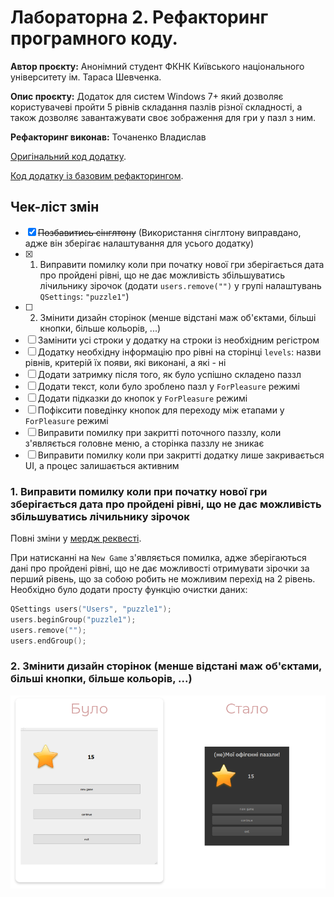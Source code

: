 # Лабораторна 2. Рефакторинг програмного коду.

**Автор проєкту:** Анонімний студент ФКНК Київського національного університету ім. Тараса Шевченка.

**Опис проєкту:** Додаток для систем Windows 7+ який дозволяє користувачеві пройти 5 рівнів складання пазлів різної складності, а також дозволяє завантажувати своє зображення для гри у пазл з ним.

**Рефакторинг виконав:** Точаненко Владислав

[Оригінальний код додатку](https://github.com/knu-5-tochanenko/SoftwareReengineering/tree/master/Lab_1/Original).

[Код додатку із базовим рефакторингом](https://github.com/knu-5-tochanenko/SoftwareReengineering/tree/master/Lab_1/Refactored).

## Чек-ліст змін

* [x] ~~Позбавитись сінглтону~~ (Використання сінглтону виправдано, адже він зберігає налаштування для усього додатку)
* [x] 1. Виправити помилку коли при початку нової гри зберігається дата про пройдені рівні, що не дає можливість збільшуватись лічильнику зірочок (додати `users.remove("")` у групі налаштувань `QSettings`: `"puzzle1"`)
* [ ] 2. Змінити дизайн сторінок (менше відстані маж об'єктами, більші кнопки, більше кольорів, ...)
* [ ] Замінити усі строки у додатку на строки із необхідним регістром
* [ ] Додатку необхідну інформацію про рівні на сторінці `levels`: назви рівнів, критерій їх появи, які виконані, а які - ні
* [ ] Додати затримку після того, як було успішно складено паззл
* [ ] Додати текст, коли було зроблено пазл у `ForPleasure` режимі
* [ ] Додати підказки до кнопок у `ForPleasure` режимі
* [ ] Пофіксити поведінку кнопок для переходу між етапами у `ForPleasure` режимі
* [ ] Виправити помилку при закритті поточного паззлу, коли з'являється головне меню, а сторінка паззлу не зникає
* [ ] Виправити помилку коли при закритті додатку лише закривається UI, а процес залишається активним

### 1. Виправити помилку коли при початку нової гри зберігається дата про пройдені рівні, що не дає можливість збільшуватись лічильнику зірочок

Повні зміни у [мердж реквесті](https://github.com/knu-5-tochanenko/SoftwareReengineering/pull/6/files).

При натисканні на `New Game` з'являється помилка, адже зберігаються дані про пройдені рівні, що не дає можливості отримувати зірочки за перший рівень, що за собою робить не можливим перехід на 2 рівень. Необхідно було додати просту функцію очистки даних:

```cpp
QSettings users("Users", "puzzle1");
users.beginGroup("puzzle1");
users.remove("");
users.endGroup();
```

### 2. Змінити дизайн сторінок (менше відстані маж об'єктами, більші кнопки, більше кольорів, ...)

![alt text](./images/1.png)